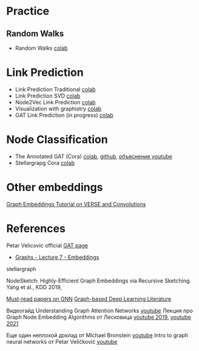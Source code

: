 # Practice
## Random Walks
* Random Walks [colab](https://drive.google.com/file/d/1UrwxZZHvahCjScK58goxu5I-21FdSsHU/view?usp=sharing)

# Link Prediction
* Link Prediction Traditional [colab](https://drive.google.com/file/d/1IVfBKPJo2rPHXgNim73WyYrj_ACtubcU/view?usp=sharing) 
* Link Prediction SVD [colab](https://colab.research.google.com/drive/1vjOIpXhgCGs5R9VbR0RxHKHpq0dBit31?usp=sharing)
* Node2Vec Link Prediction [colab](https://drive.google.com/file/d/1PYNFGH5kHZwrX_hCykIyJpD6tyqZWioN/view?usp=sharing)
* Visualization with graphistry [colab](https://drive.google.com/file/d/1uv5NH0ON6AZz7d4TO9ne92yUZ85Sux0b/view?usp=sharing)
* GAT Link Prediction (in progress) [colab](https://colab.research.google.com/drive/1Iui-YNiFQyJxh3Xk0AogOaptpaDFJi5x?usp=sharing)

# Node Classification
* The Annotated GAT (Cora) [colab](https://colab.research.google.com/drive/1RdYRbdvdZqkEL36UxkWXC1J_AmMLiBJb?usp=sharing), [github](https://github.com/gordicaleksa/pytorch-GAT/blob/main/The%20Annotated%20GAT%20(Cora).ipynb), [объяснение youtube](https://www.youtube.com/watch?v=uFLeKkXWq2c)
* Stellargrapg Cora  [colab](https://colab.research.google.com/drive/1gud5XJ3tNF-b8Ag6CuXS0vCiUHSFgElV?usp=sharing)

# Other embeddings
[Graph Embeddings Tutorial on VERSE and Convolutions](https://github.com/iggisv9t/graph-stuff/blob/master/Graph%20Embeddings%20Tutorial.ipynb)

# References
Petar Velicovic official [GAT page](https://petar-v.com/GAT/)

* [Graphs - Lecture 7 - Embeddings](https://www.kaggle.com/arsenykhakhalin/graphs-lecture-7-embeddings)

stellargraph

NodeSketch: Highly-Efficient Graph Embeddings via Recursive Sketching. Yang et al., KDD 2019, 

[Must-read papers on GNN](https://github.com/thunlp/GNNPapers)
[Graph-based Deep Learning Literature](https://github.com/naganandy/graph-based-deep-learning-literature)

Видеогайд Understanding Graph Attention Networks [youtube](https://www.youtube.com/watch?v=A-yKQamf2Fc)
Лекция про Graph Node Embedding Algorithms от Лесковица [youtube 2019](https://www.youtube.com/watch?v=7JELX6DiUxQ), [youtube 2021](https://www.youtube.com/watch?v=xop5tC9T5xM&list=PLoROMvodv4rPLKxIpqhjhPgdQy7imNkDn&index=29)



Еще один неплохой доклад от Michael Bronstein [youtube](https://www.youtube.com/watch?v=PLGcx65MhCc)
Intro to graph neural networks от Petar Veličković [youtube](https://www.youtube.com/watch?v=8owQBFAHw7E)